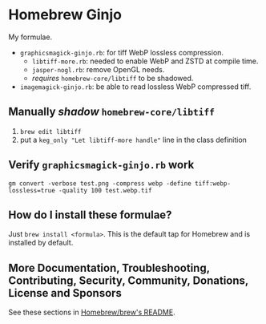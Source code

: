 # Homebrew Ginjo

My formulae.

- `graphicsmagick-ginjo.rb`: for tiff WebP lossless compression.
  - `libtiff-more.rb`: needed to enable WebP and ZSTD at compile time.
  - `jasper-nogl.rb`: remove OpenGL needs.
  - *requires* `homebrew-core/libtiff` to be shadowed.
- `imagemagick-ginjo.rb`: be able to read lossless WebP compressed tiff.

## Manually ___shadow___ `homebrew-core/libtiff`

1. `brew edit libtiff`
2. put a `keg_only "Let libtiff-more handle"` line in the class definition

## Verify `graphicsmagick-ginjo.rb` work

    gm convert -verbose test.png -compress webp -define tiff:webp-lossless=true -quality 100 test.webp.tif

## How do I install these formulae?

Just `brew install <formula>`. This is the default tap for Homebrew and is installed by default.

## More Documentation, Troubleshooting, Contributing, Security, Community, Donations, License and Sponsors

See these sections in [Homebrew/brew's README](https://github.com/Homebrew/brew#homebrew).
